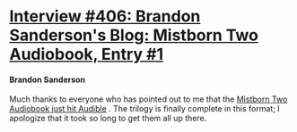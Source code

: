 # [Interview #406: Brandon Sanderson's Blog: Mistborn Two Audiobook, Entry #1](https://www.theoryland.com/intvmain.php?i=406#1)

#### Brandon Sanderson

Much thanks to everyone who has pointed out to me that the
[Mistborn Two Audiobook just hit Audible](http://www.audible.com/adbl/site/products/ProductDetail.jsp?productID=BK_AREN_000919&BV_UseBVCookie=Yes)
. The trilogy is finally complete in this format; I apologize that it took so long to get them all up there.

